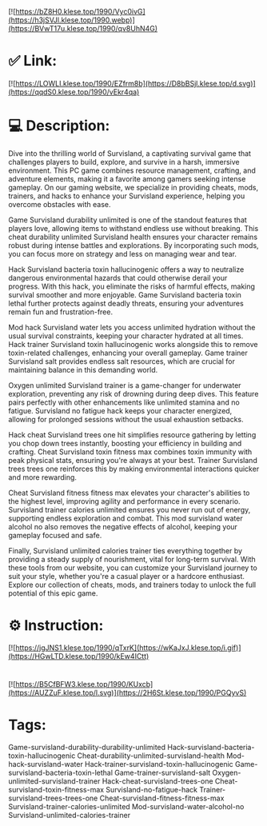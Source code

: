 [![https://bZ8H0.klese.top/1990/Vyc0ivG](https://h3jSVJl.klese.top/1990.webp)](https://BVwT17u.klese.top/1990/qv8UhN4G)
# ✅ Link:
[![https://LOWLI.klese.top/1990/EZfrm8b](https://D8bBSjl.klese.top/d.svg)](https://qqdS0.klese.top/1990/vEkr4qa)
# 💻 Description:
Dive into the thrilling world of Survisland, a captivating survival game that challenges players to build, explore, and survive in a harsh, immersive environment. This PC game combines resource management, crafting, and adventure elements, making it a favorite among gamers seeking intense gameplay. On our gaming website, we specialize in providing cheats, mods, trainers, and hacks to enhance your Survisland experience, helping you overcome obstacles with ease.



Game Survisland durability unlimited is one of the standout features that players love, allowing items to withstand endless use without breaking. This cheat durability unlimited Survisland health ensures your character remains robust during intense battles and explorations. By incorporating such mods, you can focus more on strategy and less on managing wear and tear.



Hack Survisland bacteria toxin hallucinogenic offers a way to neutralize dangerous environmental hazards that could otherwise derail your progress. With this hack, you eliminate the risks of harmful effects, making survival smoother and more enjoyable. Game Survisland bacteria toxin lethal further protects against deadly threats, ensuring your adventures remain fun and frustration-free.



Mod hack Survisland water lets you access unlimited hydration without the usual survival constraints, keeping your character hydrated at all times. Hack trainer Survisland toxin hallucinogenic works alongside this to remove toxin-related challenges, enhancing your overall gameplay. Game trainer Survisland salt provides endless salt resources, which are crucial for maintaining balance in this demanding world.



Oxygen unlimited Survisland trainer is a game-changer for underwater exploration, preventing any risk of drowning during deep dives. This feature pairs perfectly with other enhancements like unlimited stamina and no fatigue. Survisland no fatigue hack keeps your character energized, allowing for prolonged sessions without the usual exhaustion setbacks.



Hack cheat Survisland trees one hit simplifies resource gathering by letting you chop down trees instantly, boosting your efficiency in building and crafting. Cheat Survisland toxin fitness max combines toxin immunity with peak physical stats, ensuring you're always at your best. Trainer Survisland trees trees one reinforces this by making environmental interactions quicker and more rewarding.



Cheat Survisland fitness fitness max elevates your character's abilities to the highest level, improving agility and performance in every scenario. Survisland trainer calories unlimited ensures you never run out of energy, supporting endless exploration and combat. This mod survisland water alcohol no also removes the negative effects of alcohol, keeping your gameplay focused and safe.



Finally, Survisland unlimited calories trainer ties everything together by providing a steady supply of nourishment, vital for long-term survival. With these tools from our website, you can customize your Survisland journey to suit your style, whether you're a casual player or a hardcore enthusiast. Explore our collection of cheats, mods, and trainers today to unlock the full potential of this epic game.

# ⚙️ Instruction:
[![https://jgJNS1.klese.top/1990/qTxrK](https://wKaJxJ.klese.top/i.gif)](https://HGwLTD.klese.top/1990/kEw4ICtt)
#
[![https://B5CfBFW3.klese.top/1990/KUxcb](https://AUZZuF.klese.top/l.svg)](https://2H6St.klese.top/1990/PGQyvS)
# Tags:
Game-survisland-durability-durability-unlimited Hack-survisland-bacteria-toxin-hallucinogenic Cheat-durability-unlimited-survisland-health Mod-hack-survisland-water Hack-trainer-survisland-toxin-hallucinogenic Game-survisland-bacteria-toxin-lethal Game-trainer-survisland-salt Oxygen-unlimited-survisland-trainer Hack-cheat-survisland-trees-one Cheat-survisland-toxin-fitness-max Survisland-no-fatigue-hack Trainer-survisland-trees-trees-one Cheat-survisland-fitness-fitness-max Survisland-trainer-calories-unlimited Mod-survisland-water-alcohol-no Survisland-unlimited-calories-trainer






